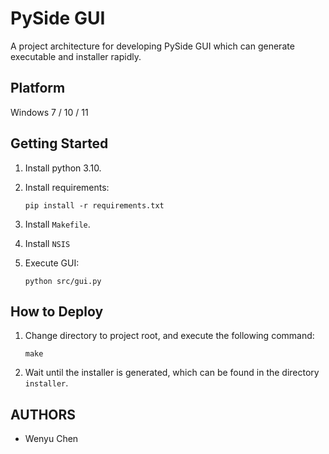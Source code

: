 # PySide GUI

A project architecture for developing PySide GUI which can generate executable and installer rapidly.

## Platform

Windows 7 / 10 / 11

## Getting Started

1. Install python 3.10.

2. Install requirements:
    ```
    pip install -r requirements.txt
    ```

3. Install ```Makefile```.

4. Install ```NSIS```

5. Execute GUI:
    ```
    python src/gui.py
    ```

## How to Deploy

1. Change directory to project root, and execute the following command:
   ```
   make
   ```

2. Wait until the installer is generated, which can be found in the directory ```installer```.

## AUTHORS

* Wenyu Chen
